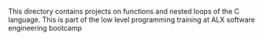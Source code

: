 This directory contains projects on functions and nested loops of the C language.
This is part of the low level programming training at ALX software engineering bootcamp
